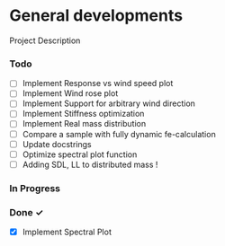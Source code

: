 # General developments

Project Description

### Todo

- [ ] Implement Response vs wind speed plot  
- [ ] Implement Wind rose plot  
- [ ] Implement Support for arbitrary wind direction  
- [ ] Implement Stiffness optimization  
- [ ] Implement Real mass distribution  
- [ ] Compare a sample with fully dynamic fe-calculation  
- [ ] Update docstrings 
- [ ] Optimize spectral plot function 
- [ ] Adding SDL, LL to distributed mass !

### In Progress


### Done ✓

- [x] Implement Spectral Plot  

